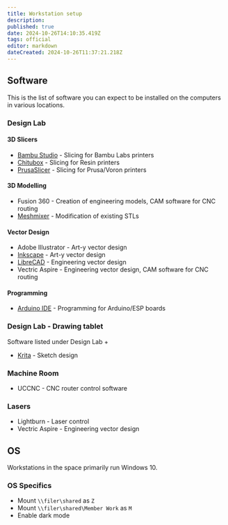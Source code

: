 ```yaml
---
title: Workstation setup
description: 
published: true
date: 2024-10-26T14:10:35.419Z
tags: official
editor: markdown
dateCreated: 2024-10-26T11:37:21.218Z
---
```


## Software

This is the list of software you can expect to be installed on the computers in various locations.

### Design Lab

#### 3D Slicers

* [Bambu Studio](https://bambulab.com/en/download/studio) - Slicing for Bambu Labs printers
* [Chitubox](https://www.chitubox.com/en/download/chitubox-free) - Slicing for Resin printers
* [PrusaSlicer](https://www.prusa3d.com/page/prusaslicer_424/) - Slicing for Prusa/Voron printers

#### 3D Modelling

* Fusion 360 - Creation of engineering models, CAM software for CNC routing
* [Meshmixer](https://meshmixer.com/download.html) - Modification of existing STLs

#### Vector Design

* Adobe Illustrator - Art-y vector design
* [Inkscape](https://inkscape.org/release/) - Art-y vector design
* [LibreCAD](https://github.com/LibreCAD/LibreCAD/releases) - Engineering vector design
* Vectric Aspire - Engineering vector design, CAM software for CNC routing

#### Programming

* [Arduino IDE](https://www.arduino.cc/en/software) - Programming for Arduino/ESP boards

### Design Lab - Drawing tablet

Software listed under Design Lab +

* [Krita](https://krita.org/en/download/) - Sketch design

### Machine Room

* UCCNC - CNC router control software

### Lasers

* Lightburn - Laser control
* Vectric Aspire - Engineering vector design

## OS

Workstations in the space primarily run Windows 10.

### OS Specifics

* Mount `\\filer\shared` as `Z`
* Mount `\\filer\shared\Member Work` as `M`
* Enable dark mode
